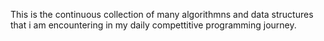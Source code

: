 This is the continuous collection  of many algorithmns and data structures that i am encountering in my daily compettitive programming journey.
